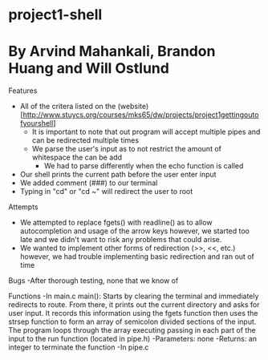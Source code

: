 # project1-shell
# By Arvind Mahankali, Brandon Huang and Will Ostlund

Features
- All of the critera listed on the (website)[http://www.stuycs.org/courses/mks65/dw/projects/project1gettingoutofyourshell]
    - It is important to note that out program will accept multiple pipes and can be redirected multiple times
    - We parse the user's input as to not restrict the amount of whitespace the can be add
        - We had to parse differently when the echo function is called
- Our shell prints the current path before the user enter input
- We added comment (###) to our terminal
- Typing in "cd" or "cd ~" will redirect the user to root

Attempts
- We attempted to replace fgets() with readline() as to allow autocompletion and usage of the arrow keys however, we started too late and we didn't want to risk any problems that could arise.
- We wanted to implement other forms of redirection (>>, <<, etc.) however, we had trouble implementing basic redirection and ran out of time

Bugs
-After thorough testing, none that we know of

Functions
-In main.c
    main(): Starts by clearing the terminal and immediately 
    redirects to route. From there, it prints out the current 
    directory and asks for user input. It records this 
    information using the fgets function then uses the strsep
    function to form an array of semicolon divided sections of
    the input. The program loops through the array executing
    passing in each part of the input to the run function 
    (located in pipe.h)
        -Parameters: none
        -Returns: an integer to terminate the function
-In pipe.c
